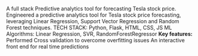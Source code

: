 A full stack Predictive analytics tool for forecasting Tesla stock price.
Engineered a predictive analytics tool for Tesla stock price forecasting, leveraging Linear Regression, Support Vector Regression and Random Forest techniques.
TECH STACK: Python, Flask, HTML, CSS, JS
ML Algorithms: Linear Regression, SVR, RandomForestRegressor
**Key features:**
Performed Cross validation to overcome overfitting issues
An interactive front end for real time predictions
